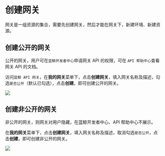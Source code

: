 # 创建网关

网关是一组资源的集合，需要先创建网关，然后才能在网关下，新建环境、新建资源。

## 创建公开的网关

公开的网关，用户可在`蓝鲸开发者中心`申请网关 API 的权限，可在 `API 帮助中心`查看网关 API 的文档。

访问`蓝鲸 API 网关`，在**我的网关**菜单下，点击**创建网关**，填入网关名称及描述，勾选`是否公开`（默认已勾选），点击**创建**，即可创建公开的网关。

![](../../assets/apigateway/howto/create-public-apigw.png)

## 创建非公开的网关

非公开的网关，则网关对用户隐藏，在蓝鲸开发者中心、API 帮助中心不展示。

在**我的网关**菜单下，点击**创建网关**，填入网关名称及描述，取消勾选`是否公开`，点击**创建**，即可创建非公开的网关。

![](../../assets/apigateway/howto/create-private-apigw.png)

